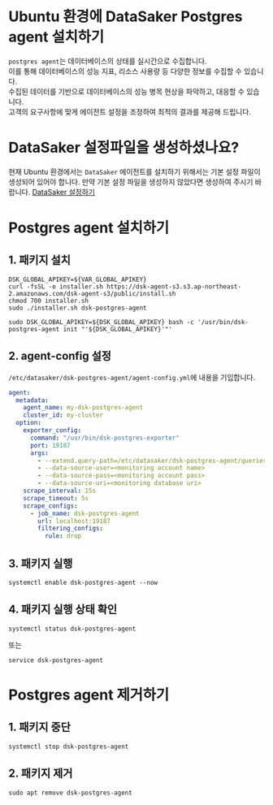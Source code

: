 # Ubuntu 환경에 DataSaker Postgres agent 설치하기
`postgres agent`는 데이터베이스의 상태를 실시간으로 수집합니다.\
이를 통해 데이터베이스의 성능 지표, 리소스 사용량 등 다양한 정보를 수집할 수 있습니다.\
수집된 데이터를 기반으로 데이터베이스의 성능 병목 현상을 파악하고, 대응할 수 있습니다.\
고객의 요구사항에 맞게 에이전트 설정을 조정하여 최적의 결과를 제공해 드립니다.

# DataSaker 설정파일을 생성하셨나요?
현재 Ubuntu 환경에서는 `DataSaker` 에이전트를 설치하기 위해서는 기본 설정 파일이 생성되어 있어야 합니다. 만약 기본 설정 파일을 생성하지 않았다면 생성하여 주시기 바랍니다. [DataSaker 설정하기](https://github.com/datasaker/documentation/tree/main/install-guide/linux/ubuntu)

# Postgres agent 설치하기

## 1. 패키지 설치
```shell
DSK_GLOBAL_APIKEY=${VAR_GLOBAL_APIKEY}
curl -fsSL -o installer.sh https://dsk-agent-s3.s3.ap-northeast-2.amazonaws.com/dsk-agent-s3/public/install.sh
chmod 700 installer.sh
sudo ./installer.sh dsk-postgres-agent

sudo DSK_GLOBAL_APIKEY=${DSK_GLOBAL_APIKEY} bash -c '/usr/bin/dsk-postgres-agent init "'${DSK_GLOBAL_APIKEY}'"'
```
## 2. agent-config 설정
`/etc/datasaker/dsk-postgres-agent/agent-config.yml`에 내용을 기입합니다.
```yaml
agent:
  metadata:
    agent_name: my-dsk-postgres-agent
    cluster_id: my-cluster
  option:
    exporter_config:
      command: "/usr/bin/dsk-postgres-exporter"
      port: 19187
      args:
        - --extend.query-path=/etc/datasaker/dsk-postgres-agent/queries.yaml
        - --data-source-user=<monitoring account name>
        - --data-source-pass=<monitoring account pass>
        - --data-source-uri=<monitoring database uri>
    scrape_interval: 15s
    scrape_timeout: 5s
    scrape_configs:
      - job_name: dsk-postgres-agent
        url: localhost:19187
        filtering_configs:
          rule: drop
```
## 3. 패키지 실행
```shell
systemctl enable dsk-postgres-agent --now
```

## 4. 패키지 실행 상태 확인
```shell
systemctl status dsk-postgres-agent
```
또는
```shell
service dsk-postgres-agent
```

# Postgres agent 제거하기
## 1. 패키지 중단
```shell
systemctl stop dsk-postgres-agent
```

## 2. 패키지 제거
```shell
sudo apt remove dsk-postgres-agent
```
